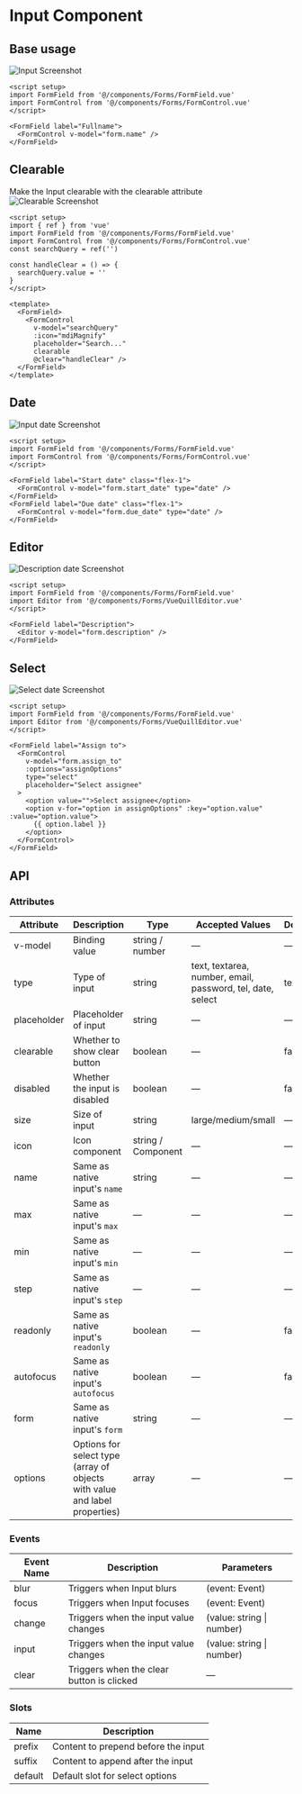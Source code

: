 # Input Component

## Base usage
![Input Screenshot](/images/input.png)

``` vue
<script setup>
import FormField from '@/components/Forms/FormField.vue'
import FormControl from '@/components/Forms/FormControl.vue'
</script>

<FormField label="Fullname">
  <FormControl v-model="form.name" />
</FormField>

```

## Clearable​
Make the Input clearable with the clearable attribute
![Clearable Screenshot](/images/clearable.png)
``` vue
<script setup>
import { ref } from 'vue'
import FormField from '@/components/Forms/FormField.vue'
import FormControl from '@/components/Forms/FormControl.vue'
const searchQuery = ref('')

const handleClear = () => {
  searchQuery.value = ''
}
</script>

<template>
  <FormField>
    <FormControl
      v-model="searchQuery"
      :icon="mdiMagnify"
      placeholder="Search..."
      clearable
      @clear="handleClear" />
  </FormField>
</template>

```

## Date

![Input date Screenshot](/images/input_date.png)
``` vue
<script setup>
import FormField from '@/components/Forms/FormField.vue'
import FormControl from '@/components/Forms/FormControl.vue'
</script>

<FormField label="Start date" class="flex-1">
  <FormControl v-model="form.start_date" type="date" />
</FormField>
<FormField label="Due date" class="flex-1">
  <FormControl v-model="form.due_date" type="date" />
</FormField>

```

## Editor

![Description date Screenshot](/images/input_description.png)

``` vue
<script setup>
import FormField from '@/components/Forms/FormField.vue'
import Editor from '@/components/Forms/VueQuillEditor.vue'
</script>

<FormField label="Description">
  <Editor v-model="form.description" />
</FormField>

```

## Select

![Select date Screenshot](/images/select.png)

``` vue
<script setup>
import FormField from '@/components/Forms/FormField.vue'
import Editor from '@/components/Forms/VueQuillEditor.vue'
</script>

<FormField label="Assign to">
  <FormControl
    v-model="form.assign_to"
    :options="assignOptions"
    type="select"
    placeholder="Select assignee"
  >
    <option value="">Select assignee</option>
    <option v-for="option in assignOptions" :key="option.value" :value="option.value">
      {{ option.label }}
    </option>
  </FormControl>
</FormField>

```

## API

### Attributes

| Attribute      | Description                                                                                     | Type                  | Accepted Values                           | Default |
|----------------|-------------------------------------------------------------------------------------------------|----------------------|--------------------------------------------|---------|
| v-model        | Binding value                                                                                   | string / number      | —                                          | —       |
| type           | Type of input                                                                                   | string               | text, textarea, number, email, password, tel, date, select | text    |
| placeholder    | Placeholder of input                                                                            | string               | —                                          | —       |
| clearable      | Whether to show clear button                                                                    | boolean              | —                                          | false   |
| disabled       | Whether the input is disabled                                                                   | boolean              | —                                          | false   |
| size           | Size of input                                                                                   | string               | large/medium/small                         | —       |
| icon           | Icon component                                                                                  | string / Component   | —                                          | —       |
| name           | Same as native input's `name`                                                                   | string               | —                                          | —       |
| max            | Same as native input's `max`                                                                    | —                    | —                                          | —       |
| min            | Same as native input's `min`                                                                    | —                    | —                                          | —       |
| step           | Same as native input's `step`                                                                   | —                    | —                                          | —       |
| readonly       | Same as native input's `readonly`                                                               | boolean              | —                                          | false   |
| autofocus      | Same as native input's `autofocus`                                                              | boolean              | —                                          | false   |
| form           | Same as native input's `form`                                                                   | string               | —                                          | —       |
| options        | Options for select type (array of objects with value and label properties)                      | array                | —                                          | —       |

### Events

| Event Name | Description                                                  | Parameters                |
|------------|--------------------------------------------------------------|---------------------------|
| blur       | Triggers when Input blurs                                    | (event: Event)            |
| focus      | Triggers when Input focuses                                  | (event: Event)            |
| change     | Triggers when the input value changes                        | (value: string \| number) |
| input      | Triggers when the input value changes                        | (value: string \| number) |
| clear      | Triggers when the clear button is clicked                    | —                         |

### Slots

| Name    | Description                              |
|---------|------------------------------------------|
| prefix  | Content to prepend before the input      |
| suffix  | Content to append after the input        |
| default | Default slot for select options          |